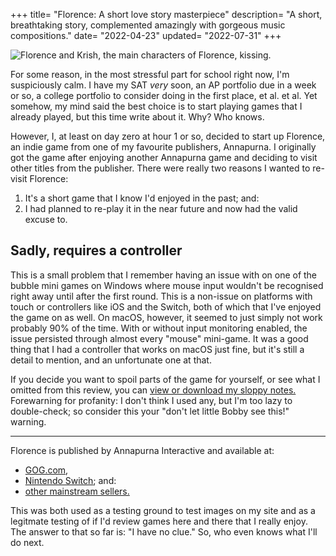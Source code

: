 +++
title= "Florence: A short love story masterpiece"
description= "A short, breathtaking story, complemented amazingly with gorgeous music compositions."
date= "2022-04-23"
updated= "2022-07-31"
+++

![Florence and Krish, the main characters of Florence, kissing.](https://fm.doamatto.xyz/florence/Screenshot%202022-04-22%20at%2021.50.46.png)

For some reason, in the most stressful part for school right now, I'm suspiciously calm. I have my SAT *very* soon, an AP portfolio due in a week or so, a college portfolio to consider doing in the first place, et al. et al. Yet somehow, my mind said the best choice is to start playing games that I already played, but this time write about it. Why? Who knows.

However, I, at least on day zero at hour 1 or so, decided to start up Florence, an indie game from one of my favourite publishers, Annapurna. I originally got the game after enjoying another Annapurna game and deciding to visit other titles from the publisher. There were really two reasons I wanted to re-visit Florence: 
1. It's a short game that I know I'd enjoyed in the past; and:
2. I had planned to re-play it in the near future and now had the valid excuse to.

## Sadly, requires a controller
This is a small problem that I remember having an issue with on one of the bubble mini games on Windows where mouse input wouldn't be recognised right away until after the first round. This is a non-issue on platforms with touch or controllers like iOS and the Switch, both of which that I've enjoyed the game on as well. On macOS, however, it seemed to just simply not work probably 90% of the time. With or without input monitoring enabled, the issue persisted through almost every "mouse" mini-game. It was a good thing that I had a controller that works on macOS just fine, but it's still a detail to mention, and an unfortunate one at that.

If you decide you want to spoil parts of the game for yourself, or see what I omitted from this review, you can [view or download my sloppy notes.](https://fm.doamatto.xyz) Forewarning for profanity: I don't think I used any, but I'm too lazy to double-check; so consider this your "don't let little Bobby see this!" warning.

---

Florence is published by Annapurna Interactive and available at:
- [GOG.com](https://www.gog.com/game/florence),
- [Nintendo Switch](https://www.nintendo.com/store/products/florence-switch/); and:
- [other mainstream sellers.](https://www.annapurnainteractive.com/games/florence/)

This was both used as a testing ground to test images on my site and as a legitmate testing of if I'd review games here and there that I really enjoy. The answer to that so far is: "I have no clue." So, who even knows what I'll do next.
